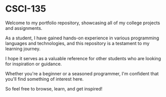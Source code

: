 # CSCI-135
Welcome to my portfolio repository, showcasing all of my college projects and assignments. 

As a student, I have gained hands-on experience in various programming languages and technologies, and this repository is a testament to my learning journey. 

I hope it serves as a valuable reference for other students who are looking for inspiration or guidance. 

Whether you're a beginner or a seasoned programmer, I'm confident that you'll find something of interest here.

So feel free to browse, learn, and get inspired!
